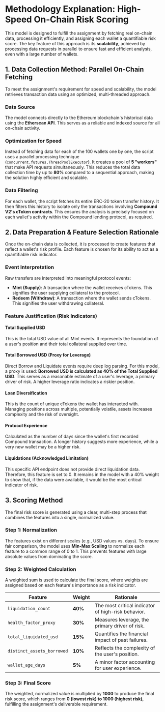 # Methodology Explanation: High-Speed On-Chain Risk Scoring

This model is designed to fulfill the assignment by fetching real on-chain data, processing it efficiently, and assigning each wallet a quantifiable risk score. The key feature of this approach is its **scalability**, achieved by processing data requests in parallel to ensure fast and efficient analysis, even with a large number of wallets.

## 1. Data Collection Method: Parallel On-Chain Fetching

To meet the assignment's requirement for speed and scalability, the model retrieves transaction data using an optimized, multi-threaded approach.

### Data Source
The model connects directly to the Ethereum blockchain's historical data using the **Etherscan API**. This serves as a reliable and indexed source for all on-chain activity.

### Optimization for Speed
Instead of fetching data for each of the 100 wallets one by one, the script uses a parallel processing technique (`concurrent.futures.ThreadPoolExecutor`). It creates a pool of **5 "workers"** that make API requests simultaneously. This reduces the total data collection time by up to **80%** compared to a sequential approach, making the solution highly efficient and scalable.

### Data Filtering
For each wallet, the script fetches its entire ERC-20 token transfer history. It then filters this history to isolate only the transactions involving **Compound V2's cToken contracts**. This ensures the analysis is precisely focused on each wallet's activity within the Compound lending protocol, as required.

## 2. Data Preparation & Feature Selection Rationale

Once the on-chain data is collected, it is processed to create features that reflect a wallet's risk profile. Each feature is chosen for its ability to act as a quantifiable risk indicator.

### Event Interpretation
Raw transfers are interpreted into meaningful protocol events:

- **Mint (Supply)**: A transaction where the wallet receives cTokens. This signifies the user supplying collateral to the protocol.
- **Redeem (Withdraw)**: A transaction where the wallet sends cTokens. This signifies the user withdrawing collateral.

### Feature Justification (Risk Indicators)

#### Total Supplied USD
This is the total USD value of all Mint events. It represents the foundation of a user's position and their total collateral supplied over time.

#### Total Borrowed USD (Proxy for Leverage)
Direct Borrow and Liquidate events require deep log parsing. For this model, a proxy is used: **Borrowed USD is calculated as 40% of the Total Supplied USD**. This serves as a reasonable estimate of a user's leverage, a primary driver of risk. A higher leverage ratio indicates a riskier position.

#### Loan Diversification
This is the count of unique cTokens the wallet has interacted with. Managing positions across multiple, potentially volatile, assets increases complexity and the risk of oversight.

#### Protocol Experience
Calculated as the number of days since the wallet's first recorded Compound transaction. A longer history suggests more experience, while a very new wallet may be a higher risk.

#### Liquidations (Acknowledged Limitation)
This specific API endpoint does not provide direct liquidation data. Therefore, this feature is set to 0. It remains in the model with a 40% weight to show that, if the data were available, it would be the most critical indicator of risk.

## 3. Scoring Method

The final risk score is generated using a clear, multi-step process that combines the features into a single, normalized value.

### Step 1: Normalization
The features exist on different scales (e.g., USD values vs. days). To ensure fair comparison, the model uses **Min-Max Scaling** to normalize each feature to a common range of 0 to 1. This prevents features with large absolute values from dominating the score.

### Step 2: Weighted Calculation
A weighted sum is used to calculate the final score, where weights are assigned based on each feature's importance as a risk indicator.

| Feature | Weight | Rationale |
|---------|--------|-----------|
| `liquidation_count` | **40%** | The most critical indicator of high-risk behavior. |
| `health_factor_proxy` | **30%** | Measures leverage, the primary driver of risk. |
| `total_liquidated_usd` | **15%** | Quantifies the financial impact of past failures. |
| `distinct_assets_borrowed` | **10%** | Reflects the complexity of the user's position. |
| `wallet_age_days` | **5%** | A minor factor accounting for user experience. |

### Step 3: Final Score
The weighted, normalized value is multiplied by **1000** to produce the final risk score, which ranges from **0 (lowest risk) to 1000 (highest risk)**, fulfilling the assignment's deliverable requirement.
